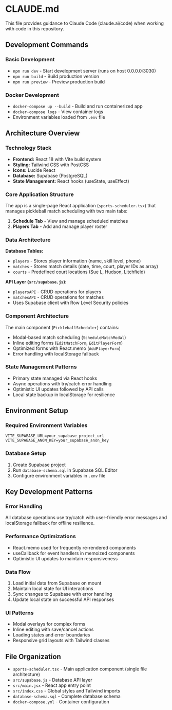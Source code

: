 # CLAUDE.md

This file provides guidance to Claude Code (claude.ai/code) when working with code in this repository.

## Development Commands

### Basic Development
- `npm run dev` - Start development server (runs on host 0.0.0.0:3030)
- `npm run build` - Build production version  
- `npm run preview` - Preview production build

### Docker Development
- `docker-compose up --build` - Build and run containerized app
- `docker-compose logs` - View container logs
- Environment variables loaded from `.env` file

## Architecture Overview

### Technology Stack
- **Frontend:** React 18 with Vite build system
- **Styling:** Tailwind CSS with PostCSS
- **Icons:** Lucide React
- **Database:** Supabase (PostgreSQL)
- **State Management:** React hooks (useState, useEffect)

### Core Application Structure

The app is a single-page React application (`sports-scheduler.tsx`) that manages pickleball match scheduling with two main tabs:

1. **Schedule Tab** - View and manage scheduled matches
2. **Players Tab** - Add and manage player roster

### Data Architecture

**Database Tables:**
- `players` - Stores player information (name, skill level, phone)
- `matches` - Stores match details (date, time, court, player IDs as array)
- `courts` - Predefined court locations (Sue L, Hudson, Litchfield)

**API Layer (`src/supabase.js`):**
- `playersAPI` - CRUD operations for players
- `matchesAPI` - CRUD operations for matches  
- Uses Supabase client with Row Level Security policies

### Component Architecture

The main component (`PickleballScheduler`) contains:
- Modal-based match scheduling (`ScheduleMatchModal`)
- Inline editing forms (`EditMatchForm`, `EditPlayerForm`)
- Optimized forms with React.memo (`AddPlayerForm`)
- Error handling with localStorage fallback

### State Management Patterns

- Primary state managed via React hooks
- Async operations with try/catch error handling
- Optimistic UI updates followed by API calls
- Local state backup in localStorage for resilience

## Environment Setup

### Required Environment Variables
```
VITE_SUPABASE_URL=your_supabase_project_url
VITE_SUPABASE_ANON_KEY=your_supabase_anon_key
```

### Database Setup
1. Create Supabase project
2. Run `database-schema.sql` in Supabase SQL Editor
3. Configure environment variables in `.env` file

## Key Development Patterns

### Error Handling
All database operations use try/catch with user-friendly error messages and localStorage fallback for offline resilience.

### Performance Optimizations
- React.memo used for frequently re-rendered components
- useCallback for event handlers in memoized components
- Optimistic UI updates to maintain responsiveness

### Data Flow
1. Load initial data from Supabase on mount
2. Maintain local state for UI interactions
3. Sync changes to Supabase with error handling
4. Update local state on successful API responses

### UI Patterns
- Modal overlays for complex forms
- Inline editing with save/cancel actions
- Loading states and error boundaries
- Responsive grid layouts with Tailwind classes

## File Organization

- `sports-scheduler.tsx` - Main application component (single file architecture)
- `src/supabase.js` - Database API layer
- `src/main.jsx` - React app entry point
- `src/index.css` - Global styles and Tailwind imports
- `database-schema.sql` - Complete database schema
- `docker-compose.yml` - Container configuration